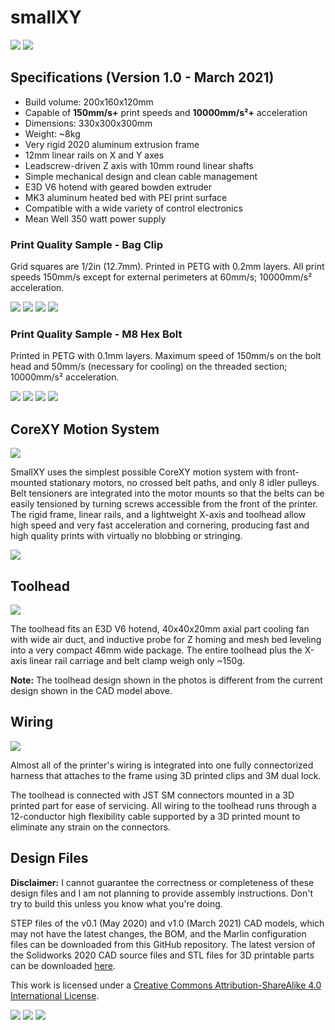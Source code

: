 # smallXY

![](img/fullprinter.jpg)
![](img/toolhead1.jpg)

## Specifications (Version 1.0 - March 2021)
* Build volume: 200x160x120mm
* Capable of **150mm/s+** print speeds and **10000mm/s²+** acceleration
* Dimensions: 330x300x300mm
* Weight: ~8kg
* Very rigid 2020 aluminum extrusion frame
* 12mm linear rails on X and Y axes
* Leadscrew-driven Z axis with 10mm round linear shafts
* Simple mechanical design and clean cable management
* E3D V6 hotend with geared bowden extruder
* MK3 aluminum heated bed with PEI print surface
* Compatible with a wide variety of control electronics
* Mean Well 350 watt power supply


### Print Quality Sample - Bag Clip

Grid squares are 1/2in (12.7mm). Printed in PETG with 0.2mm layers. All print speeds 150mm/s except for external perimeters at 60mm/s; 10000mm/s² acceleration.

![](img/2048-8360-FUJI8497.jpg)
![](img/2048-8370-FUJI8494.jpg)
![](img/2048-8380-FUJI8491.jpg)
![](img/2048-8390-FUJI8492.jpg)

### Print Quality Sample - M8 Hex Bolt

Printed in PETG with 0.1mm layers. Maximum speed of 150mm/s on the bolt head and 50mm/s (necessary for cooling) on the threaded section; 10000mm/s² acceleration.

![](img/4830-FUJI8286.jpg)
![](img/4840-FUJI8282.jpg)
![](img/4850-FUJI8277.jpg)
![](img/4860-FUJI8273.jpg)

## CoreXY Motion System

![](img/beltrouting.png)

SmallXY uses the simplest possible CoreXY motion system with front-mounted stationary motors, no crossed belt paths, and only 8 idler pulleys. Belt tensioners are integrated into the motor mounts so that the belts can be easily tensioned by turning screws accessible from the front of the printer. The rigid frame, linear rails, and a lightweight X-axis and toolhead allow high speed and very fast acceleration and cornering, producing fast and high quality prints with virtually no blobbing or stringing.

![](img/motortensioner.png)

## Toolhead

![](img/toolhead2.png)

The toolhead fits an E3D V6 hotend, 40x40x20mm axial part cooling fan with wide air duct, and inductive probe for Z homing and mesh bed leveling into a very compact 46mm wide package. The entire toolhead plus the X-axis linear rail carriage and belt clamp weigh only ~150g.

**Note:** The toolhead design shown in the photos is different from the current design shown in the CAD model above.

## Wiring

![](img/wiring.jpg)

Almost all of the printer's wiring is integrated into one fully connectorized harness that attaches to the frame using 3D printed clips and 3M dual lock.

The toolhead is connected with JST SM connectors mounted in a 3D printed part for ease of servicing. All wiring to the toolhead runs through a 12-conductor high flexibility cable supported by a 3D printed mount to eliminate any strain on the connectors.

## Design Files

**Disclaimer:** I cannot guarantee the correctness or completeness of these design files and I am not planning to provide assembly instructions. Don't try to build this unless you know what you're doing.

STEP files of the v0.1 (May 2020) and v1.0 (March 2021) CAD models, which may not have the latest changes, the BOM, and the Marlin configuration files can be downloaded from this GitHub repository. The latest version of the Solidworks 2020 CAD source files and STL files for 3D printable parts can be downloaded [here](https://workbench.grabcad.com/workbench/projects/gcE4_nd5ZVmsx_kgBHyB1wqYj7J80Bo0aavsQ_ukKZb6I6#/space/gccWt96S3aIfpnmZw99CCyJWk9YLHOaTK3aYx5E1uazplE).

This work is licensed under a [Creative Commons Attribution-ShareAlike 4.0 International License](http://creativecommons.org/licenses/by-sa/4.0/).


![](img/parts.jpg)
![](img/closeup.jpg)
![](img/extruder.jpg)
